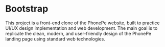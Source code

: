 # Bootstrap
This project is a front-end clone of the PhonePe website, built to practice UI/UX design implementation and web development. The main goal is to replicate the clean, modern, and user-friendly design of the PhonePe landing page using standard web technologies.
